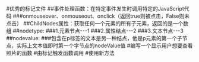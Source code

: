 #优秀的标记文件
##事件处理函数：在特定事件发生时调用特定的JavaScript代码
###onmouseover、onmouseout、onclick（返回true则被点击，False则未点击）
##ChildNodes属性：获取任何一个元素的所有子元素，返回的是一个数组
##nodetype:
###1.元素节点---1
###2.属性结点---2
###3.文本节点---3
##nodevalue:
###包含在p标签的文本是另一种结点，他是p元素的第一个子节点，实际上文本值即时第一个字节点的nodeValue值
#编写一个显示用户想要查看照片的函数
#由标记触发函数调用
#使用新方法
